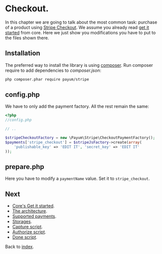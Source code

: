 # Checkout.

In this chapter we are going to talk about the most common task: purchase of a product using [Stripe Checkout](https://stripe.com/docs/checkout).
We assume you already read [get it started](https://github.com/Payum/Payum/blob/master/src/Payum/Core/Resources/docs/get-it-started.md) from core.
Here we just show you modifications you have to put to the files shown there.

## Installation

The preferred way to install the library is using [composer](http://getcomposer.org/).
Run composer require to add dependencies to _composer.json_:

```bash
php composer.phar require payum/stripe
```

## config.php

We have to only add the payment factory. All the rest remain the same:

```php
<?php
//config.php

// ..

$stripeCheckoutFactory = new \Payum\Stripe\CheckoutPaymentFactory();
$payments['stripe_checkout'] = $stripeJsFactory->create(array(
    'publishable_key' => 'EDIT IT', 'secret_key' => 'EDIT IT'
));
```

## prepare.php

Here you have to modify a `paymentName` value. Set it to `stripe_checkout`.

## Next 

* [Core's Get it started](https://github.com/Payum/Core/blob/master/Resources/docs/get-it-started.md).
* [The architecture](https://github.com/Payum/Core/blob/master/Resources/docs/the-architecture.md).
* [Supported payments](https://github.com/Payum/Core/blob/master/Resources/docs/supported-payments.md).
* [Storages](https://github.com/Payum/Core/blob/master/Resources/docs/storages.md).
* [Capture script](https://github.com/Payum/Core/blob/master/Resources/docs/capture-script.md).
* [Authorize script](https://github.com/Payum/Core/blob/master/Resources/docs/authorize-script.md).
* [Done script](https://github.com/Payum/Core/blob/master/Resources/docs/done-script.md).

Back to [index](index.md).